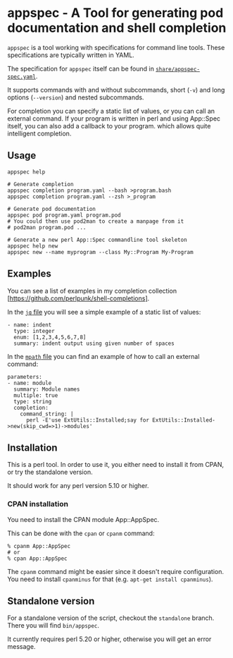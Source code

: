 # appspec - A Tool for generating pod documentation and shell completion

`appspec` is a tool working with specifications for command line tools. These
specifications are typically written in YAML.

The specification for `appspec` itself can be found in
[`share/appspec-spec.yaml`](share/appspec-spec.yaml).

It supports commands with and without subcommands, short (`-v`) and
long options (`--version`) and nested subcommands.

For completion you can specify a static list of values, or you can call an
external command.
If your program is written in perl and using App::Spec itself, you can also
add a callback to your program. which allows quite intelligent completion.

## Usage

    appspec help

    # Generate completion
    appspec completion program.yaml --bash >program.bash
    appspec completion program.yaml --zsh >_program

    # Generate pod documentation
    appspec pod program.yaml program.pod
    # You could then use pod2man to create a manpage from it
    # pod2man program.pod ...

    # Generate a new perl App::Spec commandline tool skeleton
    appspec help new
    appspec new --name myprogram --class My::Program My-Program

## Examples

You can see a list of examples in my completion collection
[https://github.com/perlpunk/shell-completions].

In the [`jq`
file](https://github.com/perlpunk/shell-completions/blob/master/specs/jq.yaml)
you will see a simple example of a static list of values:

    - name: indent
      type: integer
      enum: [1,2,3,4,5,6,7,8]
      summary: indent output using given number of spaces

In the [`mpath`
file](https://github.com/perlpunk/shell-completions/blob/master/specs/mpath.yaml)
you can find an example of how to call an external command:

    parameters:
    - name: module
      summary: Module names
      multiple: true
      type: string
      completion:
        command_string: |
          perl -E'use ExtUtils::Installed;say for ExtUtils::Installed->new(skip_cwd=>1)->modules'

## Installation

This is a perl tool. In order to use it, you either need to install it from
CPAN, or try the standalone version.

It should work for any perl version 5.10 or higher.

### CPAN installation

You need to install the CPAN module App::AppSpec.

This can be done with the `cpan` or `cpanm` command:

    % cpanm App::AppSpec
    # or
    % cpan App::AppSpec

The `cpanm` command might be easier since it doesn't require configuration.
You need to install `cpanminus` for that (e.g. `apt-get install cpanminus`).

## Standalone version

For a standalone version of the script, checkout the `standalone` branch.
There you will find `bin/appspec`.

It currently requires perl 5.20 or higher, otherwise you will get an
error message.
